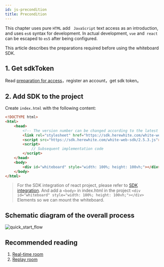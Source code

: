 ```yaml
---
id: js-precondition
title: Precondition
---
```


This chapter uses pure `HTML` add ` JavaScript` text access as an introduction, and uses `es6` syntax for development.
In actual development, `vue` and` react` can be escaped to `es5` after being configured.

This article describes the preparations required before using the whiteboard SDK.

## 1. Get sdkToken

Read [preparation for access](blog/begin-netless.md)，register an account，get sdk token。

## 2. Add SDK to the project

Create `index.html` with the following content:

```HTML
<!DOCTYPE html>
<html>
    <head>
        <!-- The version number can be changed according to the latest version. -->
        <link rel="stylesheet" href="https://sdk.herewhite.com/white-web-sdk/2.5.3.css">
        <script src="https://sdk.herewhite.com/white-web-sdk/2.5.3.js"></script>
        <script>
            // Subsequent implementation code
        </script>
    </head>
    <body>
        <div id="whiteboard" style="width: 100%; height: 100vh;"></div>
    </body>
</html>
```

> For the SDK integration of react project, please refer to [SDK integration](../guide/sdk.md). And add a `<body>` in index.html in the project
```<div id="whiteboard" style="width: 100%; height: 100vh;"></div>``` Elements so we can mount the whiteboard.

## Schematic diagram of the overall process
![quick_start_flow](/img/quick_start_flow.png)

## Recommended reading

1. [Real-time room](./room.md)
1. [Replay room](./player.md)